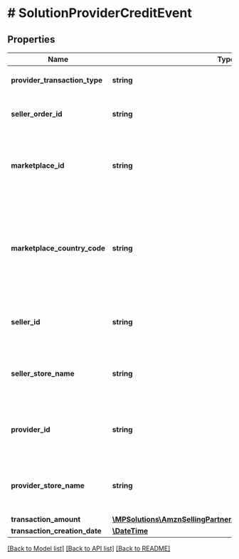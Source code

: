 # # SolutionProviderCreditEvent

## Properties

Name | Type | Description | Notes
------------ | ------------- | ------------- | -------------
**provider_transaction_type** | **string** | The transaction type. | [optional]
**seller_order_id** | **string** | A seller-defined identifier for an order. | [optional]
**marketplace_id** | **string** | The identifier of the marketplace where the order was placed. | [optional]
**marketplace_country_code** | **string** | The two-letter country code of the country associated with the marketplace where the order was placed. | [optional]
**seller_id** | **string** | The Amazon-defined identifier of the seller. | [optional]
**seller_store_name** | **string** | The store name where the payment event occurred. | [optional]
**provider_id** | **string** | The Amazon-defined identifier of the solution provider. | [optional]
**provider_store_name** | **string** | The store name where the payment event occurred. | [optional]
**transaction_amount** | [**\MPSolutions\AmznSellingPartnerApi\Models\Finances\Currency**](Currency.md) |  | [optional]
**transaction_creation_date** | [**\DateTime**](\DateTime.md) |  | [optional]

[[Back to Model list]](../../README.md#models) [[Back to API list]](../../README.md#endpoints) [[Back to README]](../../README.md)
